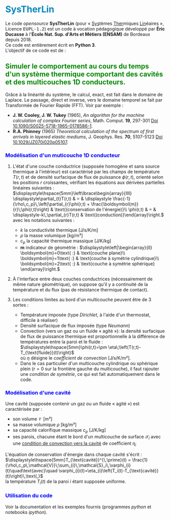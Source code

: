
# <span style="color:#0088BB"> <b>SysTherLin</b> </span>

Le code  <i>opensource</i> <b>SysTherLin</b> (pour « <u>Sys</u>tèmes <u>Ther</u>miques <u>Lin</u>éaires », Licence <tt>EUPL-1.2</tt>) est un code à vocation pédagogique développé par <b>Éric Ducasse</b> à l'<b>École Nat. Sup. d'Arts et Métiers (ENSAM)</b> de Bordeaux depuis 2018.<br>
Ce code est entièrement écrit en <b>Python 3</b>.<br>
L'objectif de ce code est de :

## <span style="color:#008800"> <b>Simuler le comportement au cours du temps d'un système thermique comportant des cavités et des multicouches 1D conducteurs.</b> </span>

Grâce à la linéarité du système, le calcul, exact, est fait dans le domaine de Laplace. Le passage, direct et inverse, vers le domaine temporel se fait par Transformée de Fourier Rapide (FFT). Voir par exemple :

- <b>J. W. Cooley, J. W. Tukey</b> (1965), <i>An algorithm for the machine calculation of complex Fourier series</i>, Math. Comput. <b>19</b>, 297-301 [Doi 10.1090/S0025-5718-1965-0178586-1](https://dx.doi.org/10.1090/S0025-5718-1965-0178586-1).
- <b>R.A. Phinney</b> (1965) <i>Theoretical calculation of the spectrum of first arrivals in layered elastic mediums</i>, J. Geophys. Res. <b>70</b>, 5107-5123 [Doi 10.1029/JZ070i020p05107](https://dx.doi.org/10.1029/JZ070i020p05107).
<!-- end of the list -->

### <span style="color:#0000FF"> <b>Modélisation d'un muticouche 1D conducteur</b></span>

1. L'état d'une couche conductrice (supposée homogène et sans source thermique à l'intérieur) est caractérisé par les champs de température $T(r,t)$ et de densité surfacique de flux de puissance $\phi(r,t)$, orienté selon les positions $r$ croissantes, vérifiant les équations aux dérivées  partielles linéaires suivantes :
$\displaystyle\hspace{5mm}\left\lbrace\begin{array}{llll} \displaystyle\partial_{t}T(r,t) & = & \displaystyle \frac{-1}{\rho\,c_p}\,\left(\partial_{r}\phi(r,t) + \frac{\boldsymbol{m}}{r}\;\phi(r,t)\right) & \text{(conservation de l'énergie)}\\ \phi(r,t) & = & \displaystyle-k\,\partial_{r}T(r,t) & \text{(conduction)}\end{array}\right.$
avec les notations suivantes :

    - $k$ la conductivité thermique [J/s/K/m]
    - $\rho$ la masse volumique [kg/m³]
    - $c_p$ la capacité thermique massique [J/K/kg]
    - $\boldsymbol{m}$ indicateur de géométrie : 
    $\displaystyle\left|\begin{array}{ll} \boldsymbol{m}=0\text{ :} & \text{couche plane}\\ \boldsymbol{m}=1\text{ :} & \text{couche à symétrie cylindrique}\\ \boldsymbol{m}=2\text{ :} & \text{couche à symétrie sphérique} \end{array}\right.$

1. À l'interface entre deux couches conductrices (nécessairement de même nature géométrique), on suppose qu'il y a continuité de la température et du flux (pas de résistance thermique de contact).
1. Les conditions limites au bord d'un multicouche peuvent être de 3 sortes :

    - Température imposée (type <i>Dirichlet</i>, à l'aide d'un thermostat, difficile à réaliser)
    - Densité surfacique de flux imposée (type <i>Neumann</i>)
    - Convection (vers un gaz ou un fluide « agité »): la densité surfacique de flux de puissance thermique est proportionnelle à la différence de températures entre la paroi et le fluide :<br> $\displaystyle\hspace{5mm}\phi(r,t)=\pm \eta\;\left(T(r,t)-T_{\text{fluide}}(t)\right)$<br>où $\eta$ désigne le <i>coefficient de convection</i> [J/s/K/m²].
    - Dans le cas particulier d'un multicouche cylindrique ou sphérique plein ($r=0$ sur la frontière gauche du multicouche), il faut rajouter une <i>condition de symétrie</i>,  ce qui est fait automatiquement dans le code.
<!-- end of the list -->

### <span style="color:#0000FF"> <b>Modélisation d'une cavité</b></span>

Une cavité (supposée contenir un gaz ou un fluide « agité ») est caractérisée par :

- son volume $\mathcal{V}$ [m³]
- sa masse volumique $\rho$ [kg/m³]
- sa capacité calorifique massique $c_p$ [J/K/kg]
- ses parois, chacune étant le bord d'un multicouche de surface $\mathcal{S}_i$ avec une <u>condition de convection vers la cavité</u>  de coefficient $\eta_i$

L'équation de conservation d'énergie dans chaque cavité s'écrit :<br>$\displaystyle\hspace{5mm}T_{\text{cavité}}^{\,\prime}(t) = \frac{1}{\rho\,c_p\,\mathcal{V}}\;\sum_{i}\,\mathcal{S}_i\,\varphi_{i}(t)\quad\text{avec}\quad \varphi_{i}(t)=\eta_{i}\left(T_i(t)-T_{\text{cavité}}(t)\right)\,\text{,}$<br>la température $T_i(t)$ de la paroi $i$ étant supposée uniforme.

### <span style="color:#0000FF"> <b>Utilisation du code</b></span>

Voir la documentation et les exemples fournis (programmes <i>python</i> et notebooks <i>ipython</i>).
